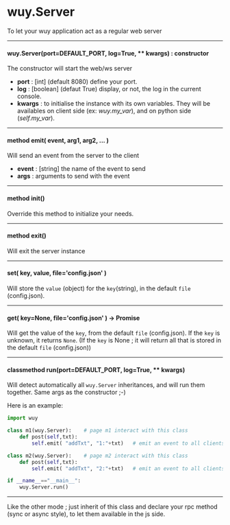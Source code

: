 # wuy.Server
To let your wuy application act as a regular web server

---
#### wuy.Server(port=DEFAULT_PORT, log=True, ** kwargs) : constructor
The constructor will start the web/ws server
  * **port** : [int] (default 8080) define your port.
  * **log** : [boolean] (defaut True) display, or not, the log in the current console.
  * **kwargs** : to initialise the instance with its own variables. They will be availables on client side (ex: _wuy.my_var_), and on python side (_self.my_var_).

---
#### method emit( event, arg1, arg2, ... )
Will send an event from the server to the client
  * **event** : [string] the name of the event to send
  * **args** : arguments to send with the event

---
#### method init()
Override this method to initialize your needs.

---
#### method exit()
Will exit the server instance

---
#### set( key, value, file='config.json' )
Will store the `value` (object) for the `key`(string), in the default `file` (config.json).

---
#### get( key=None, file='config.json' ) -> Promise
Will get the value of the `key`, from the default `file` (config.json). If the `key` is unknown, it returns `None`.
(If the `key` is None ; it will return all that is stored in the default `file` (config.json))

---
#### classmethod run(port=DEFAULT_PORT, log=True, ** kwargs)
Will detect automatically all `wuy.Server` inheritances, and will run them together. Same args as the constructor ;-)

Here is an example:

```python
import wuy

class m1(wuy.Server):    # page m1 interact with this class
    def post(self,txt):
        self.emit( "addTxt", "1:"+txt)   # emit an event to all clients (me too !)

class m2(wuy.Server):    # page m2 interact with this class
    def post(self,txt):
        self.emit( "addTxt", "2:"+txt)   # emit an event to all clients (me too !)

if __name__=="__main__":
    wuy.Server.run()
```

---
Like the other mode ; just inherit of this class and declare your rpc method (sync or async style), to let them available in the js side.
